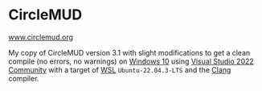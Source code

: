 # CircleMUD
www.circlemud.org

My copy of CircleMUD version 3.1 with slight modifications to get a clean compile (no errors, no warnings) on [Windows 10](https://en.wikipedia.org/wiki/Windows_10) using [Visual Studio 2022 Community](https://visualstudio.microsoft.com/vs/community) with a target of [WSL](https://en.wikipedia.org/wiki/Windows_Subsystem_for_Linux) `Ubuntu-22.04.3-LTS` and the [Clang](https://clang.llvm.org) compiler.
